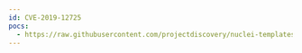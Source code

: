 ```yaml
---
id: CVE-2019-12725
pocs:
  - https://raw.githubusercontent.com/projectdiscovery/nuclei-templates/master/cves/2019/CVE-2019-12725.yaml
---
```

